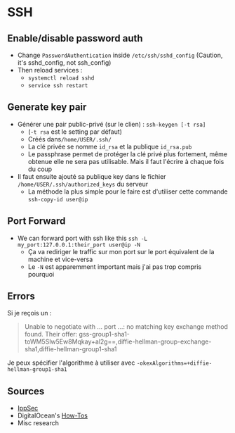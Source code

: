 # SSH

## Enable/disable password auth

* Change `PasswordAuthentication` inside `/etc/ssh/sshd_config` \(Caution, it's sshd\_config, not ssh\_config\)
* Then reload services :
  * `systemctl reload sshd`
  * `service ssh restart`

## Generate key pair

* Générer une pair public-privé \(sur le clien\) : `ssh-keygen [-t rsa]`
  * \(`-t rsa` est le setting par défaut\)
  * Créés dans`/home/USER/.ssh/`
  * La clé privée se nomme `id_rsa` et la publique `id_rsa.pub`
  * Le passphrase permet de protéger la clé privé plus fortement, même obtenue elle ne sera pas utilisable. Mais il faut l'écrire à chaque fois du coup
* Il faut ensuite ajouté sa publique key dans le fichier `/home/USER/.ssh/authorized_keys` du serveur
  * La méthode la plus simple pour le faire est d'utiliser cette commande `ssh-copy-id user@ip`

## Port Forward

* We can forward port with ssh like this `ssh -L my_port:127.0.0.1:their_port user@ip -N`
  * Ça va rediriger le traffic sur mon port sur le port équivalent de la machine et vice-versa
  * Le `-N` est apparemment important mais j'ai pas trop compris pourquoi

## Errors

Si je reçois un :

> Unable to negotiate with ... port ...: no matching key exchange method found. Their offer: gss-group1-sha1-toWM5Slw5Ew8Mqkay+al2g==,diffie-hellman-group-exchange-sha1,diffie-hellman-group1-sha1

Je peux spécifier l'algorithme à utiliser avec `-okexAlgorithms=+diffie-hellman-group1-sha1` 

## Sources

* [IppSec](https://www.youtube.com/channel/UCa6eh7gCkpPo5XXUDfygQQA)
* DigitalOcean's [How-Tos](https://www.digitalocean.com/docs/droplets/how-to/add-ssh-keys/)
* Misc research

